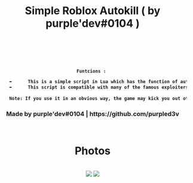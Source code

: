 <br>
<h1 align="center">Simple Roblox Autokill ( by purple'dev#0104 )</h1>
<br>

<h4 align = "center"> 
<br>
<br>

```bash
Funtcions : 

    ➥      This is a simple script in Lua which has the function of auto-killing people, one after the other.
    ➥      This script is compatible with many of the famous exploiters including JJsploit, krnl, Synapse and many more.
    
    Note: If you use it in an obvious way, the game may kick you out of the game. Use it with awareness.    
```
<h3 align="center">       Made by purple'dev#0104 | https://github.com/purpled3v        </h3>

<br>
<h1 align="center">Photos</h1>
<br>
<div align="center">
  <img src="https://user-images.githubusercontent.com/111908683/189500339-20f8d239-f6ea-40c3-aaa7-e670eb1456d2.png"></img>
  <img src="https://user-images.githubusercontent.com/111908683/189500370-e6ccd18b-0076-4d5a-8391-a10a13349ee2.png"></img>
  </div>
  
  <br>
  <br>






